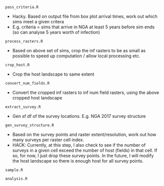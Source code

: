`pass_criteria.R`

- Hacky. Based on output file from box plot arrival times, work out which sims meet a given critera
- E.g. criteria = sims that arrive in NGA at least 5 years before sim ends (so can analyse 5 years worth of infection)

`process_rasters.R`

- Based on above set of sims, crop the inf rasters to be as small as possible to speed up computation / allow local processing etc.

`crop_host.R`

- Crop the host landscape to same extent

`convert_num_fields.R`

- Convert the cropped inf rasters to inf num field rasters, using the above cropped host landscape

`extract_survey.R`

- Gen sf df of the survey locations. E.g. NGA 2017 survey structure

`gen_survey_structure.R`

- Based on the survey points and raster extent/resolution, work out how many surveys per raster cell index.
- HACK: Currently, at this step, I also check to see if the number of surveys in a given cell exceed the number of host (fields) in that cell. If so, for now, I just drop these survey points. In the future, I will modify the host landscape so there is enough host for all survey points. 

`sample.R`



`analysis.R`

